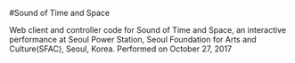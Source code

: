 #Sound of Time and Space

Web client and controller code for Sound of Time and Space, an interactive performance at Seoul Power Station, Seoul Foundation for Arts and Culture(SFAC), Seoul, Korea. Performed on October 27, 2017
